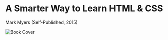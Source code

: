 # A Smarter Way to Learn HTML & CSS
Mark Myers (Self-Published, 2015)

![Book Cover](https://i.thenile.io/r1000/9781508673873.jpg?r=5db576a381681)
